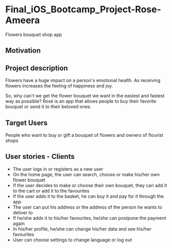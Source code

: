 # Final_iOS_Bootcamp_Project-Rose-Ameera
Flowers bouquet shop app


## Motivation



## Project description
Flowers have a huge impact on a person's emotional health. As receiving flowers increases the feeling of happiness and joy. 

So, why can't we get the flower bouquet we want in the easiest and fastest way as possible? Rosé is an app that allows people to buy their favorite bouquet or send it to their beloved ones.


## Target Users
People who want to buy or gift a bouquet of flowers and owners of flourist shops


## User stories - Clients
   - The user logs in or registers as a new user
   - On the home page, the user can search, choose or make his/her own flower bouquet
   - If the user decides to make or choose their own bouquet, they can add it to the cart or add it to the favourites
   - If the user adds it to the basket, he can buy it and pay for it through the app
   - The user can put his address or the address of the person he wants to deliver to
   - If he/she adds it to his/her favourites, he/she can postpone the payment again
   - In his/her profile, he/she can change his/her data and see his/her favourites
   - User can choose settings to change language or log out
